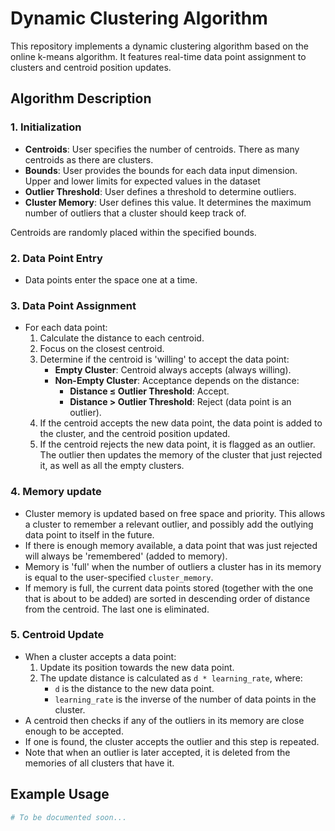 # Dynamic Clustering Algorithm

This repository implements a dynamic clustering algorithm based on the online k-means algorithm. It features real-time data point assignment to clusters and centroid position updates.

## Algorithm Description

### 1. Initialization

- **Centroids**: User specifies the number of centroids. There as many centroids as there are clusters.
- **Bounds**: User provides the bounds for each data input dimension. Upper and lower limits for expected values in the dataset
- **Outlier Threshold**: User defines a threshold to determine outliers.
- **Cluster Memory**: User defines this value. It determines the maximum number of outliers that a cluster should keep track of.

Centroids are randomly placed within the specified bounds.

### 2. Data Point Entry

- Data points enter the space one at a time.

### 3. Data Point Assignment

- For each data point:
  1. Calculate the distance to each centroid.
  2. Focus on the closest centroid.
  3. Determine if the centroid is 'willing' to accept the data point:
     - **Empty Cluster**: Centroid always accepts (always willing).
     - **Non-Empty Cluster**: Acceptance depends on the distance:
       - **Distance ≤ Outlier Threshold**: Accept.
       - **Distance > Outlier Threshold**: Reject (data point is an outlier).
  4. If the centroid accepts the new data point, the data point is added to the cluster, and the centroid position updated.
  5. If the centroid rejects the new data point, it is flagged as an outlier. The outlier then updates the memory of the cluster that just rejected it, as well as all the empty clusters.

### 4. Memory update

- Cluster memory is updated based on free space and priority. This allows a cluster to remember a relevant outlier, and possibly add the outlying data point to itself in the future.
- If there is enough memory available, a data point that was just rejected will always be 'remembered' (added to memory).
- Memory is 'full' when the number of outliers a cluster has in its memory is equal to the user-specified `cluster_memory`.
- If memory is full, the current data points stored (together with the one that is about to be added) are sorted in descending order of distance from the centroid. The last one is eliminated.

### 5. Centroid Update

- When a cluster accepts a data point:
  1. Update its position towards the new data point.
  2. The update distance is calculated as `d * learning_rate`, where:
     - `d` is the distance to the new data point.
     - `learning_rate` is the inverse of the number of data points in the cluster.
- A centroid then checks if any of the outliers in its memory are close enough to be accepted. 
- If one is found, the cluster accepts the outlier and this step is repeated.
- Note that when an outlier is later accepted, it is deleted from the memories of all clusters that have it.

## Example Usage

```python
# To be documented soon...

```

